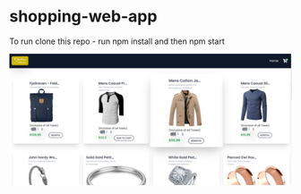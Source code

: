 # shopping-web-app

To run clone this repo - run npm install and then npm start

![App screenshot](./app-img1.png)
